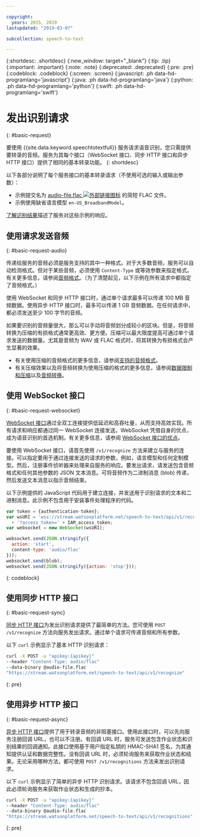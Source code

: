 ```yaml
---

copyright:
  years: 2015, 2019
lastupdated: "2019-03-07"

subcollection: speech-to-text

---
```


{:shortdesc: .shortdesc}
{:new_window: target="_blank"}
{:tip: .tip}
{:important: .important}
{:note: .note}
{:deprecated: .deprecated}
{:pre: .pre}
{:codeblock: .codeblock}
{:screen: .screen}
{:javascript: .ph data-hd-programlang='javascript'}
{:java: .ph data-hd-programlang='java'}
{:python: .ph data-hd-programlang='python'}
{:swift: .ph data-hd-programlang='swift'}

# 发出识别请求
{: #basic-request}

要使用 {{site.data.keyword.speechtotextfull}} 服务请求语音识别，您只需提供要转录的音频。服务为其每个接口（WebSocket 接口、同步 HTTP 接口和异步 HTTP 接口）提供了相同的基本转录功能。
{: shortdesc}

以下各部分说明了每个服务接口的基本转录请求（不使用可选的输入或输出参数）：

-   示例提交名为 <a target="_blank" href="https://watson-developer-cloud.github.io/doc-tutorial-downloads/speech-to-text/audio-file.flac" download="audio-file.flac">audio-file.flac <img src="../../icons/launch-glyph.svg" alt="外部链接图标" title="外部链接图标"></a> 的简短 FLAC 文件。
-   示例使用缺省语言模型 `en-US_BroadbandModel`。

[了解识别结果](/docs/services/speech-to-text/basic-response.html)描述了服务对这些示例的响应。

## 使用请求发送音频
{: #basic-request-audio}

传递给服务的音频必须是服务支持的其中一种格式。对于大多数音频，服务可以自动检测格式。但对于某些音频，必须使用 `Content-Type` 或等效参数来指定格式。有关更多信息，请参阅[音频格式](/docs/services/speech-to-text/audio-formats.html)。（为了清楚起见，以下示例在所有请求中都指定了音频格式。）

使用 WebSocket 和同步 HTTP 接口时，通过单个请求最多可以传递 100 MB 音频数据。使用异步 HTTP 接口时，最多可以传递 1 GB 音频数据。在任何请求中，都必须发送至少 100 字节的音频。

如果要识别的音频量很大，那么可以手动将音频划分成较小的区块。但是，将音频转换为压缩的有损格式通常更高效、更方便。压缩可以最大限度提高可通过单个请求发送的数据量。尤其是音频为 WAV 或 FLAC 格式时，将其转换为有损格式会产生显著的效果。

-   有关使用压缩的音频格式的更多信息，请参阅[支持的音频格式](/docs/services/speech-to-text/audio-formats.html#formats)。
-   有关压缩效果以及将音频转换为使用压缩的格式的更多信息，请参阅[数据限制和压缩](/docs/services/speech-to-text/audio-formats.html#limits)以及[音频转换](/docs/services/speech-to-text/audio-formats.html#conversion)。

## 使用 WebSocket 接口
{: #basic-request-websocket}

[WebSocket 接口](/docs/services/speech-to-text/websockets.html)通过全双工连接提供低延迟和高吞吐量，从而支持高效实现。所有请求和响应都通过同一 WebSocket 连接发送。WebSocket 凭借自身的优点，成为语音识别的首选机制。有关更多信息，请参阅 [WebSocket 接口的优点](/docs/services/speech-to-text/developer-overview.html#advantages)。

要使用 WebSocket 接口，请首先使用 `/v1/recognize` 方法来建立与服务的连接。可以指定要用于通过连接发送的请求的参数，例如，语言模型和任何定制模型。然后，注册事件侦听器来处理来自服务的响应。要发出请求，请发送包含音频格式和任何其他参数的 JSON 文本消息。可将音频作为二进制消息 (blob) 传递，然后发送文本消息以指示音频结束。

以下示例提供的 JavaScript 代码用于建立连接，并发送用于识别请求的文本和二进制消息。此示例不包含用于安装事件处理程序的代码。

```javascript
var token = {authentication-token};
var wsURI = 'wss://stream.watsonplatform.net/speech-to-text/api/v1/recognize'
  + '?access_token=' + IAM_access_token;
var websocket = new WebSocket(wsURI);

websocket.send(JSON.stringify({
  action: 'start',
  content-type: 'audio/flac'
}));
websocket.send(blob);
websocket.send(JSON.stringify({action: 'stop'}));
```
{: codeblock}

## 使用同步 HTTP 接口
{: #basic-request-sync}

[同步 HTTP 接口](/docs/services/speech-to-text/http.html)为发出识别请求提供了最简单的方法。您可使用 `POST /v1/recognize` 方法向服务发出请求。通过单个请求可传递音频和所有参数。

以下 `curl` 示例显示了基本 HTTP 识别请求：

```bash
curl -X POST -u "apikey:{apikey}"
--header "Content-Type: audio/flac"
--data-binary @audio-file.flac
"https://stream.watsonplatform.net/speech-to-text/api/v1/recognize"
```
{: pre}

## 使用异步 HTTP 接口
{: #basic-request-async}

[异步 HTTP 接口](/docs/services/speech-to-text/async.html)提供了用于转录音频的非阻塞接口。使用此接口时，可以先向服务注册回调 URL，也可以不注册。有回调 URL 时，服务可发送包含作业状态和识别结果的回调通知。此接口使用基于用户指定私钥的 HMAC-SHA1 签名，为其通知提供认证和数据完整性。没有回调 URL 时，必须轮询服务来获取作业状态和结果。无论采用哪种方法，都可使用 `POST /v1/recognitions` 方法来发出识别请求。

以下 `curl` 示例显示了简单的异步 HTTP 识别请求。该请求不包含回调 URL，因此必须轮询服务来获取作业状态和生成的抄本。

```bash
curl -X POST -u "apikey:{apikey}"
--header "Content-Type: audio/flac"
--data-binary @audio-file.flac
"https://stream.watsonplatform.net/speech-to-text/api/v1/recognitions"
```
{: pre}
